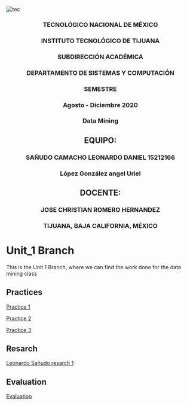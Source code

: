 ![tec](https://i.imgur.com/DKIVS3c.png)

<center>

### TECNOLÓGICO NACIONAL DE MÉXICO

### INSTITUTO TECNOLÓGICO DE TIJUANA

### SUBDIRECCIÓN ACADÉMICA

### DEPARTAMENTO DE SISTEMAS Y COMPUTACIÓN

### SEMESTRE

### Agosto - Diciembre 2020

### Data Mining

## EQUIPO:

### SAÑUDO CAMACHO LEONARDO DANIEL 15212166

### López González angel Uriel

## DOCENTE:

### JOSE CHRISTIAN ROMERO HERNANDEZ

### TIJUANA, BAJA CALIFORNIA, MÉXICO

</center>

# Unit_1 Branch
This is the Unit 1 Branch, where we can find the work done for the data mining class

## Practices

[Practice 1](https://github.com/daniel521221/Data_Mining/blob/Unit_1/Practices/Practice_1/README.md)

[Practice 2](https://github.com/daniel521221/Data_Mining/blob/Unit_1/Practices/Practice_2/README.md)

[Practice 3](https://github.com/daniel521221/Data_Mining/blob/Unit_1/Practices/Practice_3/README.md)

## Resarch

[Leonardo Sañudo resarch 1](https://github.com/daniel521221/Data_Mining/blob/Unit_1/Resarch/Sa%C3%B1udo%20Camacho%20Leonardo/Resarch1.md)


## Evaluation

[Evaluation](https://github.com/daniel521221/Data_Mining/blob/Unit_1/Evaluation/Readme.md)
